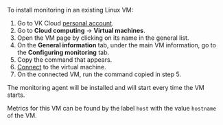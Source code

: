 To install monitoring in an existing Linux VM:

1. Go to VK Cloud [personal account](https://mcs.mail.ru/app/en).
1. Go to **Cloud computing** → **Virtual machines**.
1. Open the VM page by clicking on its name in the general list.
1. On the **General information** tab, under the main VM information, go to the **Configuring monitoring** tab.
1. Copy the command that appears.
1. [Connect](/en/base/iaas/instructions/vm/vm-connect/) to the virtual machine.
1. On the connected VM, run the command copied in step 5.

The monitoring agent will be installed and will start every time the VM starts.

<info>

Metrics for this VM can be found by the label `host` with the value `hostname` of the VM.

</info>
